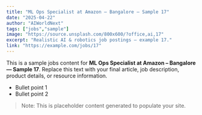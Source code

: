 ```yaml
---
title: "ML Ops Specialist at Amazon – Bangalore — Sample 17"
date: "2025-04-22"
author: "AIWorldNext"
tags: ["jobs","sample"]
image: "https://source.unsplash.com/800x600/?office,ai,17"
excerpt: "Realistic AI & robotics job postings — example 17."
link: "https://example.com/jobs/17"
---
```


This is a sample jobs content for **ML Ops Specialist at Amazon – Bangalore — Sample 17**. Replace this text with your final article, job description, product details, or resource information.

- Bullet point 1
- Bullet point 2

> Note: This is placeholder content generated to populate your site.
